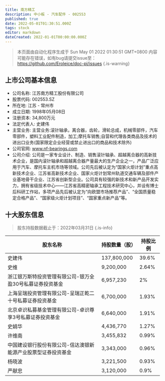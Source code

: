 ```yaml
---
title: 南方精工
description: 中小板 - 汽车配件 - 002553
published: true
date: 2022-05-01T01:30:51.000Z
tags: stock
editor: markdown
dateCreated: 2022-01-01T00:00:00.000Z
---
```


> 本页面由自动化程序生成于 Sun May 01 2022 01:30:51 GMT+0800
> 内容可能存在错误，如有bug请提交issue至：https://github.com/Eroleice/doc-pi/issues
{.is-warning}

## 上市公司基本信息
- 公司名称: 江苏南方精工股份有限公司
- 股票代码: 002553.SZ
- 所在地: 江苏 - 常州市
- 成立日期: 1998年05月08日
- 注册资本: 34,800万元
- 法定代表人: 史建伟
- 主营业务: 主营业务:滚针轴承，离合器，齿轮，滑轮总成，机械零部件，汽车零部件，塑料工业配件制造，加工;摩托车销售;自营和代理各类商品及技术的进出口业务(国家限定企业经营或禁止进出口的商品和技术除外)
- 公司官网: www.nf-bearings.com
- 公司介绍: 公司是一家专业设计、制造、销售滚针轴承、超越离合器的高新技术企业，是国内滚针轴承和超越离合器产量最大的生产企业之一，产品广泛应用于汽车、摩托车主机市场等领域。公司先后被认定为“国家火炬计划”重点高新技术企业、江苏省高新技术企业、国家火炬计划常州轨道交通车辆及部件产业基地骨干企业、江苏省创新型企业。公司具有较强的新技术和新产品开发实力，拥有省级技术中心——江苏省高精密轴承工程技术研究中心，并设有博士后科研工作站，多项产品先后被认定为“向欧盟市场推荐产品”、“全国质量稳定合格产品”、“国家级火炬计划项目”、“国家重点新产品”等。


## 十大股东信息
> 股东持股数据截止于：2022年03月31日
{.is-info}

| 股东名称 | 持股数量（股） | 持股比例 |
| --- | --- | --- |
| 史建伟 | 137,800,000 | 39.6% |
| 史维 | 9,200,000 | 2.64% |
| 浙江银万斯特投资管理有限公司-银万全盈30号私募证券投资基金 | 6,957,230 | 2% |
| 上海呈瑞投资管理有限公司-呈瑞正乾二十号私募证券投资基金 | 6,700,000 | 1.93% |
| 北京卓识私募基金管理有限公司-卓识尊享3号私募证券投资基金 | 6,640,000 | 1.91% |
| 史娟华 | 4,436,770 | 1.27% |
| 许维南 | 3,455,832 | 0.99% |
| 中国建设银行股份有限公司-信达澳银新能源产业股票型证券投资基金 | 3,343,000 | 0.96% |
| 杨晓波 | 3,221,500 | 0.93% |
| 严献忠 | 3,120,000 | 0.9% |





